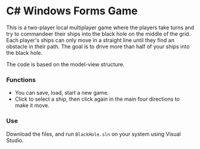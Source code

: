 # C# Windows Forms Game

This is a two-player local multiplayer game where the players take turns and try to commandeer their ships into the black hole on the middle of the grid. 
Each player's ships can only move in a straight line until they find an obstacle in their path.
The goal is to drive more than half of your ships into the black hole.

The code is based on the model-view structure.


### Functions
- You can save, load, start a new game.
- Click to select a ship, then click again in the main four directions to make it move.

### Use

Download the files, and run `BlackHole.sln` on your system using Visual Studio.
